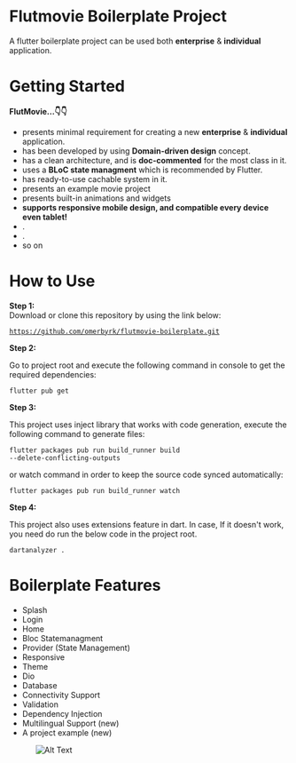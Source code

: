 # Flutmovie Boilerplate Project
</hr>
A flutter boilerplate project can be used both <b>enterprise</b> & <b>individual</b> application.


# Getting Started
</hr>
<b>FlutMovie...👇👇</b>

<ul>
  <li>presents minimal requirement for creating a new  <b>enterprise</b> & <b>individual</b> application.</li>
  <li>has been developed by using <b>Domain-driven design</b> concept. </li>
  <li>has a clean architecture, and is <b>doc-commented</b> for the most class in it. </li>
  <li>uses a <b>BLoC state managment</b> which is recommended by Flutter.</li>
  <li>has ready-to-use cachable system in it.</li>
  <li>presents an example movie project</li>
  <li>presents built-in animations and widgets</li>
  <li><b>supports responsive mobile design, and compatible every device even tablet!</b></li>
  <li>.</li>
  <li>.</li>
  <li>so on</li>
</ul>

<h1>How to Use</h1>

<b>Step 1:</b>
<br />
Download or clone this repository by using the link below:

<code><a href="https://github.com/omerbyrk/flutmovie-boilerplate.git">https://github.com/omerbyrk/flutmovie-boilerplate.git</a></code>

<b>Step 2:</b>

Go to project root and execute the following command in console to get the required dependencies:

<code>flutter pub get</code> 

<b>Step 3:</b>

This project uses inject library that works with code generation, execute the following command to generate files:

<code>flutter packages pub run build_runner build --delete-conflicting-outputs</code>

or watch command in order to keep the source code synced automatically:

<code>flutter packages pub run build_runner watch</code>

<b>Step 4:</b>

This project also uses extensions feature in dart. In case, If it doesn't work, you need do run the below code in the project root.

<code>dartanalyzer .</code>

<h1>Boilerplate Features</h1>

<ul>
  <li>Splash</li>
  <li>Login</li>
  <li>Home</li>
  <li>Bloc Statemanagment</li>
  <li>Provider (State Management)</li>
  <li>Responsive</li>
  <li>Theme</li>
  <li>Dio</li>
  <li>Database</li>
  <li>Connectivity Support</li>
  <li>Validation</li>
  <li>Dependency Injection</li>
  <li>Multilingual Support (new)</li>
  <li>A project example (new)</li>
<ul>
   
   
![Alt Text](https://media.giphy.com/media/j0T063RiCsyADbYiFs/giphy.gif)



